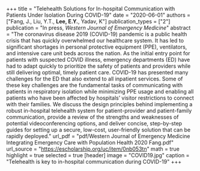 +++
title = "Telehealth Solutions for In-hospital Communication with Patients Under Isolation During COVID-19"
date = "2020-06-01"
authors = ["Fang, J., Liu, Y.T., **Lee, E.Y.**, Yadav, K"]
publication_types = ["2"]
publication = "In press, *Western Journal of Emergency Medicine*"
abstract = "The coronavirus disease 2019 (COVID-19) pandemic is a public health crisis that has quickly overwhelmed our healthcare system. It has led to significant shortages in personal protective equipment (PPE), ventilators, and intensive care unit beds across the nation. As the initial entry point for patients with suspected COVID illness, emergency departments (ED) have had to adapt quickly to prioritize the safety of patients and providers while still delivering optimal, timely patient care. COVID-19 has presented many challenges for the ED that also extend to all inpatient services. Some of these key challenges are the fundamental tasks of communicating with patients in respiratory isolation while minimizing PPE usage and enabling all patients who have been affected by hospitals’ visitor restrictions to connect with their families. We discuss the design principles behind implementing a robust in-hospital telehealth system for patient-provider and patient-family communication, provide a review of the strengths and weaknesses of potential videoconferencing options, and deliver concise, step-by-step guides for setting up a secure, low-cost, user-friendly solution that can be rapidly deployed."
url_pdf = "pdf/Western Journal of Emergency Medicine Integrating Emergency Care with Population Health 2020 Fang.pdf"
url_source = "https://escholarship.org/uc/item/0nb053tn"
math = true
highlight = true
selected = true
[header]
image = "COVID19.jpg"
caption = "Telehealth is key to in-hospital communication during COVID-19"
+++
